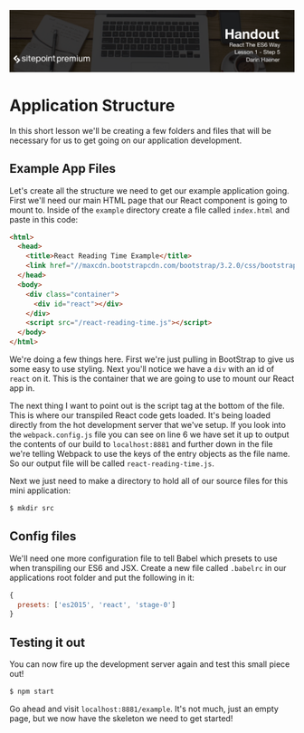 ![](headings/1.5.png)

# Application Structure

In this short lesson we'll be creating a few folders and files that will be necessary for us to get going on our application development.

## Example App Files

Let's create all the structure we need to get our example application going. First we'll need our main HTML page that our React component is going to mount to. Inside of the `example` directory create a file called `index.html` and paste in this code:

```html
<html>
  <head>
    <title>React Reading Time Example</title>
    <link href="//maxcdn.bootstrapcdn.com/bootstrap/3.2.0/css/bootstrap.min.css" rel="stylesheet">
  </head>
  <body>
    <div class="container">
      <div id="react"></div>
    </div>
    <script src="/react-reading-time.js"></script>
  </body>
</html>
```

We're doing a few things here. First we're just pulling in BootStrap to give us some easy to use styling. Next you'll notice we have a `div` with an id of `react` on it. This is the container that we are going to use to mount our React app in.

The next thing I want to point out is the script tag at the bottom of the file. This is where our transpiled React code gets loaded. It's being loaded directly from the hot development server that we've setup. If you look into the `webpack.config.js` file you can see on line 6 we have set it up to output the contents of our build to `localhost:8881` and further down in the file we're telling Webpack to use the keys of the entry objects as the file name. So our output file will be called `react-reading-time.js`.

Next we just need to make a directory to hold all of our source files for this mini application:

```bash
$ mkdir src
```

## Config files

We'll need one more configuration file to tell Babel which presets to use when transpiling our ES6 and JSX. Create a new file called `.babelrc` in our applications root folder and put the following in it:

```javascript
{
  presets: ['es2015', 'react', 'stage-0']
}
```

## Testing it out

You can now fire up the development server again and test this small piece out!

```bash
$ npm start
```

Go ahead and visit `localhost:8881/example`. It's not much, just an empty page, but we now have the skeleton we need to get started!
